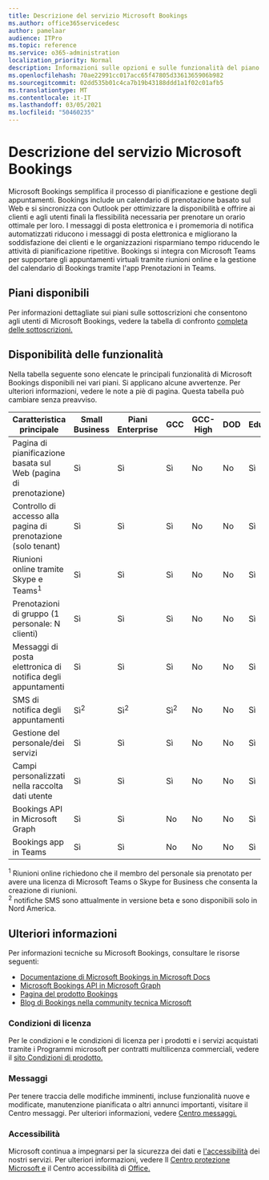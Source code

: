 ```yaml
---
title: Descrizione del servizio Microsoft Bookings
ms.author: office365servicedesc
author: pamelaar
audience: ITPro
ms.topic: reference
ms.service: o365-administration
localization_priority: Normal
description: Informazioni sulle opzioni e sulle funzionalità del piano disponibili in Microsoft Bookings.
ms.openlocfilehash: 70ae22991cc017acc65f47805d3361365906b982
ms.sourcegitcommit: 02dd535b01c4ca7b19b43188ddd1a1f02c01afb5
ms.translationtype: MT
ms.contentlocale: it-IT
ms.lasthandoff: 03/05/2021
ms.locfileid: "50460235"
---
```

# <a name="microsoft-bookings-service-description"></a>Descrizione del servizio Microsoft Bookings

Microsoft Bookings semplifica il processo di pianificazione e gestione degli appuntamenti. Bookings include un calendario di prenotazione basato sul Web e si sincronizza con Outlook per ottimizzare la disponibilità e offrire ai clienti e agli utenti finali la flessibilità necessaria per prenotare un orario ottimale per loro. I messaggi di posta elettronica e i promemoria di notifica automatizzati riducono i messaggi di posta elettronica e migliorano la soddisfazione dei clienti e le organizzazioni risparmiano tempo riducendo le attività di pianificazione ripetitive. Bookings si integra con Microsoft Teams per supportare gli appuntamenti virtuali tramite riunioni online e la gestione del calendario di Bookings tramite l'app Prenotazioni in Teams.

## <a name="available-plans"></a>Piani disponibili

Per informazioni dettagliate sui piani sulle sottoscrizioni che consentono agli utenti di Microsoft Bookings, vedere la tabella di confronto [completa delle sottoscrizioni.](https://go.microsoft.com/fwlink/?linkid=2139145)

## <a name="feature-availability"></a>Disponibilità delle funzionalità

Nella tabella seguente sono elencate le principali funzionalità di Microsoft Bookings disponibili nei vari piani. Si applicano alcune avvertenze. Per ulteriori informazioni, vedere le note a piè di pagina. Questa tabella può cambiare senza preavviso.

| Caratteristica principale | Small Business | Piani Enterprise | GCC | GCC-High | DOD | Education |
| --- | --- | --- | --- | --- | --- | --- |
| Pagina di pianificazione basata sul Web (pagina di prenotazione) | Sì | Sì | Sì | No | No | Sì |
| Controllo di accesso alla pagina di prenotazione (solo tenant) | Sì | Sì | Sì | No | No | Sì |
| Riunioni online tramite Skype e Teams<sup>1</sup> <br/> | Sì | Sì | Sì | No | No | Sì |
| Prenotazioni di gruppo (1 personale: N clienti) | Sì | Sì | Sì | No | No | Sì |
| Messaggi di posta elettronica di notifica degli appuntamenti | Sì | Sì | Sì | No | No | Sì |
| SMS di notifica degli appuntamenti | Sì<sup>2</sup> <br/> | Sì<sup>2</sup> <br/> | Sì<sup>2</sup> <br/> | No | No | Sì |
| Gestione del personale/dei servizi | Sì | Sì | Sì | No | No | Sì |
| Campi personalizzati nella raccolta dati utente | Sì | Sì | Sì | No | No | Sì |
| Bookings API in Microsoft Graph | Sì | Sì | No | No | No | Sì |
| Bookings app in Teams | Sì | Sì | No | No | No | Sì |

<sup>1</sup> Riunioni online richiedono che il membro del personale sia prenotato per avere una licenza di Microsoft Teams o Skype for Business che consenta la creazione di riunioni.
<br/><sup>2</sup> notifiche SMS sono attualmente in versione beta e sono disponibili solo in Nord America.

## <a name="learn-more"></a>Ulteriori informazioni

Per informazioni tecniche su Microsoft Bookings, consultare le risorse seguenti:

- [Documentazione di Microsoft Bookings in Microsoft Docs](https://docs.microsoft.com/microsoft-365/bookings/bookings-overview?view=o365-worldwide)
- [Microsoft Bookings API in Microsoft Graph](https://docs.microsoft.com/graph/api/resources/booking-api-overview?view=graph-rest-beta)
- [Pagina del prodotto Bookings](https://www.microsoft.com/microsoft-365/business/scheduling-and-booking-app)
- [Blog di Bookings nella community tecnica Microsoft](https://techcommunity.microsoft.com/t5/microsoft-bookings-blog/bg-p/Office365BusinessAppsBlog)

### <a name="licensing-terms"></a>Condizioni di licenza

Per le condizioni e le condizioni di licenza per i prodotti e i servizi acquistati tramite i Programmi microsoft per contratti multilicenza commerciali, vedere il [sito Condizioni di prodotto.](https://www.microsoft.com/microsoft-365)

### <a name="messaging"></a>Messaggi

Per tenere traccia delle modifiche imminenti, incluse funzionalità nuove e modificate, manutenzione pianificata o altri annunci importanti, visitare il Centro messaggi. Per ulteriori informazioni, vedere [Centro messaggi.](https://docs.microsoft.com/microsoft-365/admin/manage/message-center)

### <a name="accessibility"></a>Accessibilità

Microsoft continua a impegnarsi per la sicurezza dei dati e [l'accessibilità](https://www.microsoft.com/trust-center/compliance/accessibility) dei nostri servizi. Per ulteriori informazioni, vedere Il [Centro protezione Microsoft e](https://www.microsoft.com/trust-center) il Centro accessibilità di [Office.](https://support.office.com/article/ecab0fcf-d143-4fe8-a2ff-6cd596bddc6d)
